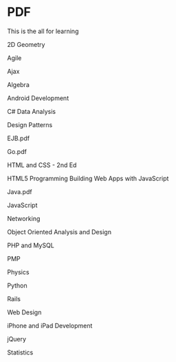 # PDF
 This is the all for learning
 
2D Geometry

Agile

Ajax

Algebra

Android Development

C#
Data Analysis

Design Patterns

EJB.pdf

Go.pdf

HTML and CSS - 2nd Ed

HTML5 Programming Building Web Apps with JavaScript

Java.pdf

JavaScript

Networking

Object Oriented Analysis and Design

PHP and MySQL

PMP

Physics

Python

Rails

Web Design

iPhone and iPad Development

jQuery

Statistics

